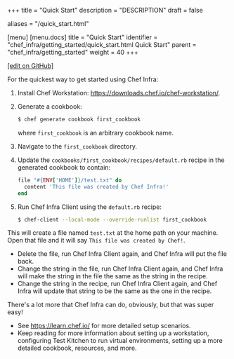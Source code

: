 +++
title = "Quick Start"
description = "DESCRIPTION"
draft = false

aliases = "/quick_start.html"

[menu]
  [menu.docs]
    title = "Quick Start"
    identifier = "chef_infra/getting_started/quick_start.html Quick Start"
    parent = "chef_infra/getting_started"
    weight = 40
+++    

[\[edit on
GitHub\]](https://github.com/chef/chef-web-docs/blob/master/chef_master/source/quick_start.rst)

For the quickest way to get started using Chef Infra:

1.  Install Chef Workstation:
    <https://downloads.chef.io/chef-workstation/>.

2.  Generate a cookbook:

    ``` bash
    $ chef generate cookbook first_cookbook
    ```

    where `first_cookbook` is an arbitrary cookbook name.

3.  Navigate to the `first_cookbook` directory.

4.  Update the `cookbooks/first_cookbook/recipes/default.rb` recipe in
    the generated cookbook to contain:

    ``` ruby
    file "#{ENV['HOME']}/test.txt" do
      content 'This file was created by Chef Infra!'
    end
    ```

5.  Run Chef Infra Client using the `default.rb` recipe:

    ``` bash
    $ chef-client --local-mode --override-runlist first_cookbook
    ```

This will create a file named `test.txt` at the home path on your
machine. Open that file and it will say
`This file was created by Chef!`.

-   Delete the file, run Chef Infra Client again, and Chef Infra will
    put the file back.
-   Change the string in the file, run Chef Infra Client again, and Chef
    Infra will make the string in the file the same as the string in the
    recipe.
-   Change the string in the recipe, run Chef Infra Client again, and
    Chef Infra will update that string to be the same as the one in the
    recipe.

There's a lot more that Chef Infra can do, obviously, but that was super
easy!

-   See <https://learn.chef.io/> for more detailed setup scenarios.
-   Keep reading for more information about setting up a workstation,
    configuring Test Kitchen to run virtual environments, setting up a
    more detailed cookbook, resources, and more.
